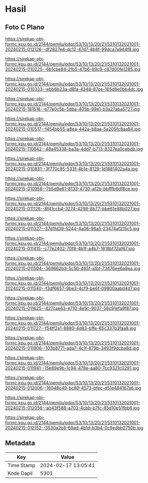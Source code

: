 # Hasil

## Foto C Plano

https://sirekap-obj-formc.kpu.go.id/2144/pemilu/pdpr/53/10/13/20/21/5310132021001-20240215-012126--df2827e4-dc12-47d7-8b8f-99dca7a944f8.jpg

https://sirekap-obj-formc.kpu.go.id/2144/pemilu/pdpr/53/10/13/20/21/5310132021001-20240215-010225--6b1cbe84-2fb5-47b6-89c9-c87d00fe1285.jpg

https://sirekap-obj-formc.kpu.go.id/2144/pemilu/pdpr/53/10/13/20/21/5310132021001-20240215-010333--ebb6b23a-d8fa-4348-87ce-165d8e0bb4dc.jpg

https://sirekap-obj-formc.kpu.go.id/2144/pemilu/pdpr/53/10/13/20/21/5310132021001-20240215-181518--e77e0c5b-5dba-405b-99e1-b3a27aba5727.jpg

https://sirekap-obj-formc.kpu.go.id/2144/pemilu/pdpr/53/10/13/20/21/5310132021001-20240215-010517--f454bb55-a8ea-442a-b8aa-5a205fc8aa84.jpg

https://sirekap-obj-formc.kpu.go.id/2144/pemilu/pdpr/53/10/13/20/21/5310132021001-20240215-110842--48a45338-ba3a-4dd7-b713-8327ea0cebdb.jpg

https://sirekap-obj-formc.kpu.go.id/2144/pemilu/pdpr/53/10/13/20/21/5310132021001-20240215-010831--3f770c95-533f-4b1e-8129-1d1881402a4a.jpg

https://sirekap-obj-formc.kpu.go.id/2144/pemilu/pdpr/53/10/13/20/21/5310132021001-20240215-010958--7b5d9e61-8133-4730-af2b-bbfffb6df8ce.jpg

https://sirekap-obj-formc.kpu.go.id/2144/pemilu/pdpr/53/10/13/20/21/5310132021001-20240215-011126--8f41ccb4-3274-4298-8b77-bbe61e88b027.jpg

https://sirekap-obj-formc.kpu.go.id/2144/pemilu/pdpr/53/10/13/20/21/5310132021001-20240215-011327--37d1fd39-5244-4a06-96a5-23474af215c5.jpg

https://sirekap-obj-formc.kpu.go.id/2144/pemilu/pdpr/53/10/13/20/21/5310132021001-20240215-011415--c77e2402-70f8-4b1f-a4b7-1618bf72a167.jpg

https://sirekap-obj-formc.kpu.go.id/2144/pemilu/pdpr/53/10/13/20/21/5310132021001-20240215-011504--369662b3-5c56-465f-a1bf-73476ee6a9ea.jpg

https://sirekap-obj-formc.kpu.go.id/2144/pemilu/pdpr/53/10/13/20/21/5310132021001-20240215-011540--f3df6657-9be3-4cf9-be6f-09800aabd4d7.jpg

https://sirekap-obj-formc.kpu.go.id/2144/pemilu/pdpr/53/10/13/20/21/5310132021001-20240215-011625--427cae63-e710-4e5c-9037-58c91efa9f87.jpg

https://sirekap-obj-formc.kpu.go.id/2144/pemilu/pdpr/53/10/13/20/21/5310132021001-20240215-011727--f54ff2e1-8880-4d83-bffe-65c337b3faa8.jpg

https://sirekap-obj-formc.kpu.go.id/2144/pemilu/pdpr/53/10/13/20/21/5310132021001-20240215-011906--103b8771-ada7-4c1f-879b-3493f9dcba8d.jpg

https://sirekap-obj-formc.kpu.go.id/2144/pemilu/pdpr/53/10/13/20/21/5310132021001-20240215-011941--15e89e9b-1c94-478e-aa80-7cc9321c0291.jpg

https://sirekap-obj-formc.kpu.go.id/2144/pemilu/pdpr/53/10/13/20/21/5310132021001-20240215-012006--16048c49-bc89-4573-bfec-d51e484167a6.jpg

https://sirekap-obj-formc.kpu.go.id/2144/pemilu/pdpr/53/10/13/20/21/5310132021001-20240215-012056--ab43f588-a703-4cbb-b7fc-65d10e51fbb6.jpg

https://sirekap-obj-formc.kpu.go.id/2144/pemilu/pdpr/53/10/13/20/21/5310132021001-20240215-012152--3530a2b8-69ad-4b1d-b3b4-0c9edbb2750b.jpg


## Metadata

| Key        | Value               |
| ---------- | ------------------- |
| Time Stamp | 2024-02-17 13:05:41 |
| Kode Dapil | 5301                |




